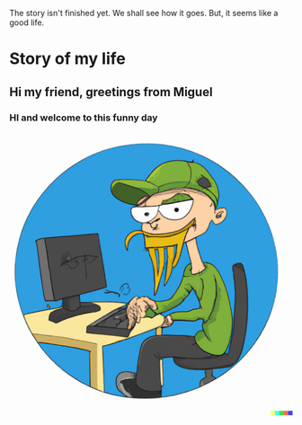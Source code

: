 The story isn't finished yet. We shall see how it goes. But, it seems like a good life.
# Story of my life
## Hi my friend, greetings from Miguel ##

### HI and welcome to this funny day

![Green cap programmer](/images/DALL_E_Funny_programmer_with_a_green_cap.png)
